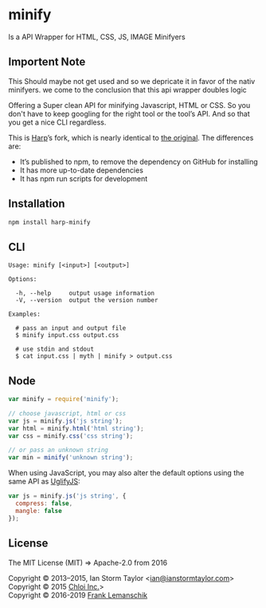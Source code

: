 # minify
Is a API Wrapper for HTML, CSS, JS, IMAGE Minifyers

## Importent Note
This Should maybe not get used and so we depricate it in favor of the nativ minifyers.
we come to the conclusion that this api wrapper doubles logic



Offering a Super clean API for minifying Javascript, HTML or CSS.
So you don't have to keep googling for the right tool or the tool’s API. And so that you get a nice CLI regardless.

This is [Harp](https://github.com/sintaxi/harp)’s fork, which is nearly identical to [the original](https://github.com/ianstormtaylor/minify). The differences are:

- It’s published to npm, to remove the dependency on GitHub for installing
- It has more up-to-date dependencies
- It has npm run scripts for development

## Installation

```sh
npm install harp-minify
```

## CLI

```
Usage: minify [<input>] [<output>]

Options:

  -h, --help     output usage information
  -V, --version  output the version number

Examples:

  # pass an input and output file
  $ minify input.css output.css

  # use stdin and stdout
  $ cat input.css | myth | minify > output.css
```

## Node

```javascript
var minify = require('minify');

// choose javascript, html or css
var js = minify.js('js string');
var html = minify.html('html string');
var css = minify.css('css string');

// or pass an unknown string
var min = minify('unknown string');
```

When using JavaScript, you may also alter the default options using the same API as [UglifyJS](https://github.com/mishoo/UglifyJS2):


```javascript
var js = minify.js('js string', {
  compress: false,
  mangle: false
});
```

## License

The MIT License (MIT) => Apache-2.0 from 2016

Copyright © 2013–2015, Ian Storm Taylor &lt;ian@ianstormtaylor.com&gt;<br/>Copyright © 2015 [Chloi Inc.](http://chloi.io)&gt;<br/>Copyright © 2016-2019 [Frank Lemanschik](https://dspeed.eu) 


